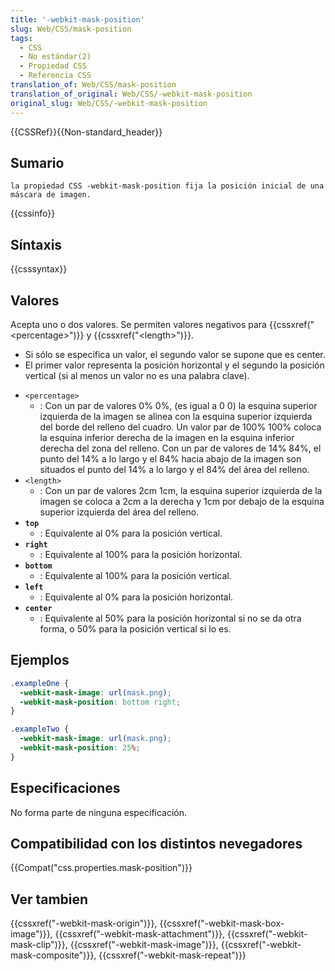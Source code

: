 ```yaml
---
title: '-webkit-mask-position'
slug: Web/CSS/mask-position
tags:
  - CSS
  - No estándar(2)
  - Propiedad CSS
  - Referencia CSS
translation_of: Web/CSS/mask-position
translation_of_original: Web/CSS/-webkit-mask-position
original_slug: Web/CSS/-webkit-mask-position
---
```

{{CSSRef}}{{Non-standard_header}}

## Sumario

```
la propiedad CSS -webkit-mask-position fija la posición inicial de una máscara de imagen.
```

{{cssinfo}}

## Síntaxis

{{csssyntax}}

## Valores

Acepta uno o dos valores. Se permiten valores negativos para {{cssxref("&lt;percentage&gt;")}} y {{cssxref("&lt;length&gt;")}}.

- Si sólo se especifica un valor, el segundo valor se supone que es center.
- El primer valor representa la posición horizontal y el segundo la posición vertical (si al menos un valor no es una palabra clave).

<!---->

- `<percentage>`
  - : Con un par de valores 0% 0%, (es igual a 0 0) la esquina superior izquierda de la imagen se alinea con la esquina superior izquierda del borde del relleno del cuadro. Un valor par de 100% 100% coloca la esquina inferior derecha de la imagen en la esquina inferior derecha del zona del relleno. Con un par de valores de 14% 84%, el punto del 14% a lo largo y el 84% hacia abajo de la imagen son situados el punto del 14% a lo largo y el 84% del área del relleno.
- `<length>`
  - : Con un par de valores 2cm 1cm, la esquina superior izquierda de la imagen se coloca a 2cm a la derecha y 1cm por debajo de la esquina superior izquierda del área del relleno.
- **`top`**
  - : Equivalente al 0% para la posición vertical.
- **`right`**
  - : Equivalente al 100% para la posición horizontal.
- **`bottom`**
  - : Equivalente al 100% para la posición vertical.
- **`left`**
  - : Equivalente al 0% para la posición horizontal.
- **`center`**
  - : Equivalente al 50% para la posición horizontal si no se da otra forma, o 50% para la posición vertical si lo es.

## Ejemplos

```css
.exampleOne {
  -webkit-mask-image: url(mask.png);
  -webkit-mask-position: bottom right;
}

.exampleTwo {
  -webkit-mask-image: url(mask.png);
  -webkit-mask-position: 25%;
}
```

## Especificaciones

No forma parte de ninguna especificación.

## Compatibilidad con los distintos nevegadores

{{Compat("css.properties.mask-position")}}

## Ver tambien

{{cssxref("-webkit-mask-origin")}}, {{cssxref("-webkit-mask-box-image")}}, {{cssxref("-webkit-mask-attachment")}}, {{cssxref("-webkit-mask-clip")}}, {{cssxref("-webkit-mask-image")}}, {{cssxref("-webkit-mask-composite")}}, {{cssxref("-webkit-mask-repeat")}}
